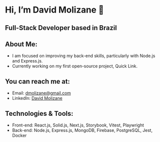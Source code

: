 # Hi, I’m David Molizane 🤟
## Full-Stack Developer based in Brazil
## About Me:
- I am focused on improving my back-end skills, particularly with Node.js and Express.js.
- Currently working on my first open-source project, Quick Link.
## You can reach me at:
- Email: dmolizane@gmail.com
- LinkedIn: [David Molizane](https://www.linkedin.com/in/david-molizane-11a8751b3/)
## Technologies & Tools:
- Front-end: React.js, Solid.js, Next.js, Storybook, Vitest, Playwright
- Back-end: Node.js, Express.js, MongoDB, Firebase, PostgreSQL, Jest, Docker
